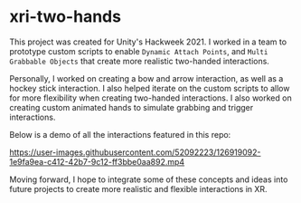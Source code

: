 # xri-two-hands

This project was created for Unity's Hackweek 2021. I worked in a team to prototype custom scripts to enable `Dynamic Attach Points`, and `Multi Grabbable Objects` that create more realistic two-handed interactions.

Personally, I worked on creating a bow and arrow interaction, as well as a hockey stick interaction. I also helped iterate on the custom scripts to allow for more flexibility when creating two-handed interactions. I also worked on creating custom animated hands to simulate grabbing and trigger interactions.

Below is a demo of all the interactions featured in this repo:

https://user-images.githubusercontent.com/52092223/126919092-1e9fa9ea-c412-42b7-9c12-ff3bbe0aa892.mp4

Moving forward, I hope to integrate some of these concepts and ideas into future projects to create more realistic and flexible interactions in XR. 

